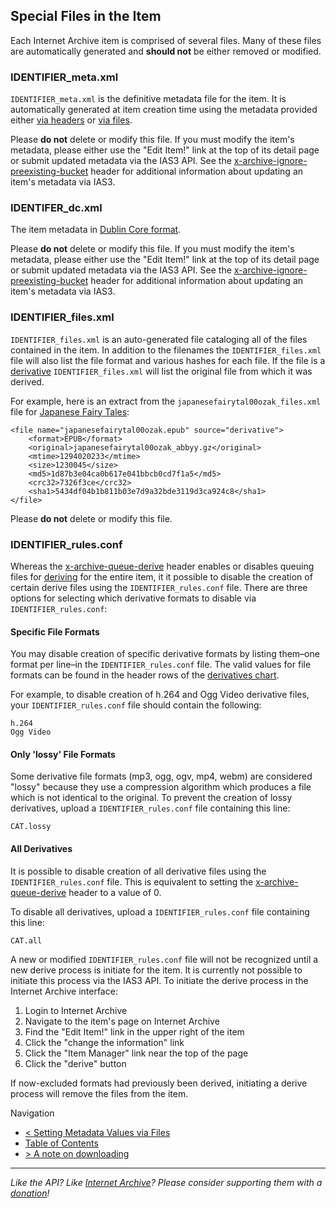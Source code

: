 ## Special Files in the Item

Each Internet Archive item is comprised of several files. Many of these files are automatically generated and **should not** be either removed or modified.

### IDENTIFIER_meta.xml

`IDENTIFIER_meta.xml` is the definitive metadata file for the item. It is automatically generated at item creation time using the metadata provided either [via headers](./metadata.md) or [via files](./metadatafiles.md).

Please **do not** delete or modify this file. If you must modify the item's metadata, please either use the "Edit Item!" link at the top of its detail page or submit updated metadata via the IAS3 API. See the [x-archive-ignore-preexisting-bucket](./headers.md) header for additional information about updating an item's metadata via IAS3.

### IDENTIFER_dc.xml

The item metadata in [Dublin Core format](http://dublincore.org/).

Please **do not** delete or modify this file. If you must modify the item's metadata, please either use the "Edit Item!" link at the top of its detail page or submit updated metadata via the IAS3 API. See the [x-archive-ignore-preexisting-bucket](./headers.md) header for additional information about updating an item's metadata via IAS3.


### IDENTIFIER_files.xml

`IDENTIFIER_files.xml` is an auto-generated file cataloging all of the files contained in the item. In addition to the filenames the `IDENTIFIER_files.xml` file will also list the file format and various hashes for each file. If the file is a [derivative](http://www.archive.org/help/derivatives.php) `IDENTIFIER_files.xml` will list the original file from which it was derived.

For example, here is an extract from the `japanesefairytal00ozak_files.xml` file for [Japanese Fairy Tales](http://www.archive.org/details/japanesefairytal00ozak):

    <file name="japanesefairytal00ozak.epub" source="derivative">
        <format>EPUB</format>
        <original>japanesefairytal00ozak_abbyy.gz</original>
        <mtime>1294020233</mtime>
        <size>1230045</size>
        <md5>1d87b3e04ca0b617e041bbcb0cd7f1a5</md5>
        <crc32>7326f3ce</crc32>
        <sha1>5434df04b1b811b03e7d9a32bde3119d3ca924c8</sha1>
    </file>

Please **do not** delete or modify this file.

### IDENTIFIER_rules.conf

Whereas the [x-archive-queue-derive](./headers.md) header enables or disables queuing files for [deriving](http://www.archive.org/help/derivatives.php) for the entire item, it it possible to disable the creation of certain derive files using the `IDENTIFIER_rules.conf` file. There are three options for selecting which derivative formats to disable via `IDENTIFIER_rules.conf`:

#### Specific File Formats

You may disable creation of specific derivative formats by listing them–one format per line–in the `IDENTIFIER_rules.conf` file. The valid values for file formats can be found in the header rows of the [derivatives chart](http://www.archive.org/help/derivatives.php).

For example, to disable creation of h.264 and Ogg Video derivative files, your `IDENTIFIER_rules.conf` file should contain the following:

    h.264
    Ogg Video

#### Only 'lossy' File Formats

Some derivative file formats (mp3, ogg, ogv, mp4, webm) are considered "lossy" because they use a compression algorithm which produces a file which is not identical to the original. To prevent the creation of lossy derivatives, upload a `IDENTIFIER_rules.conf` file containing this line:

    CAT.lossy

#### All Derivatives

It is possible to disable creation of all derivative files using the `IDENTIFIER_rules.conf` file. This is equivalent to setting the [x-archive-queue-derive](./headers.md) header to a value of 0.

To disable all derivatives, upload a `IDENTIFIER_rules.conf` file containing this line:

    CAT.all

A new or modified `IDENTIFIER_rules.conf` file will not be recognized until a new derive process is initiate for the item. It is currently not possible to initiate this process via the IAS3 API. To initiate the derive process in the Internet Archive interface:

 1. Login to Internet Archive
 1. Navigate to the item's page on Internet Archive
 1. Find the "Edit Item!" link in the upper right of the item
 1. Click the "change the information" link
 1. Click the "Item Manager" link near the top of the page
 1. Click the "derive" button

If now-excluded formats had previously been derived, initiating a derive process will remove the files from the item.

Navigation

* [< Setting Metadata Values via Files](https://github.com/vmbrasseur/IAS3API/blob/master/metadatafiles.md)
* [Table of Contents](https://github.com/vmbrasseur/IAS3API)
* [> A note on downloading](https://github.com/vmbrasseur/IAS3API/blob/master/downloading.md)

-----

_Like the API? Like [Internet Archive](http://archive.org)? Please consider supporting them with a [donation](http://archive.org/donate/)!_

